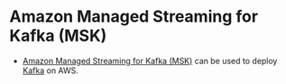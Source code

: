 
# Amazon Managed Streaming for Kafka (MSK)
- [Amazon Managed Streaming for Kafka (MSK)](https://aws.amazon.com/msk/) can be used to deploy [Kafka](../../1_HLDDesignComponents/4_MessageBrokers/Kafka.md) on AWS.